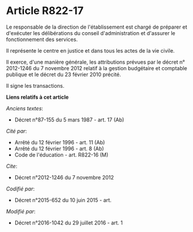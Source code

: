 # Article R822-17

Le responsable de la direction de l'établissement est chargé de préparer et d'exécuter les délibérations du conseil
d'administration et d'assurer le fonctionnement des services. 

Il représente le centre en justice et dans tous les actes de la vie civile. 

Il exerce, d'une manière générale, les attributions prévues par le décret n° 2012-1246 du 7 novembre 2012 relatif à la
gestion budgétaire et comptable publique et le décret du 23 février 2010 précité. 

Il signe les transactions.

**Liens relatifs à cet article**

_Anciens textes_:

  - Décret n°87-155 du 5 mars 1987 - art. 17 (Ab)

_Cité par_:

  - Arrêté du 12 février 1996 - art. 11 (Ab)
  - Arrêté du 12 février 1996 - art. 8 (Ab)
  - Code de l'éducation - art. R822-16 (M)

_Cite_:

  - Décret n°2012-1246 du 7 novembre 2012

_Codifié par_:

  - Décret n°2015-652 du 10 juin 2015 - art.

_Modifié par_:

  - Décret n°2016-1042 du 29 juillet 2016 - art. 1
